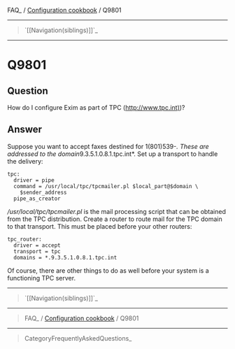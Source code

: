 FAQ\_ / [Configuration cookbook](FAQ/Configuration_cookbook) / Q9801

* * * * *

> \`[[Navigation(siblings)]]\`\_

* * * * *

Q9801
=====

Question
--------

How do I configure Exim as part of TPC
([http://www.tpc.int)](http://www.tpc.int))?

Answer
------

Suppose you want to accept faxes destined for 1(801)539-*. These are
addressed to the domain*9.3.5.1.0.8.1.tpc.int\*. Set up a transport to
handle the delivery:

    tpc:
      driver = pipe
      command = /usr/local/tpc/tpcmailer.pl $local_part@$domain \
        $sender_address
      pipe_as_creator

*/usr/local/tpc/tpcmailer.pl* is the mail processing script that can be
obtained from the TPC distribution. Create a router to route mail for
the TPC domain to that transport. This must be placed before your other
routers:

    tpc_router:
      driver = accept
      transport = tpc
      domains = *.9.3.5.1.0.8.1.tpc.int

Of course, there are other things to do as well before your system is a
functioning TPC server.

* * * * *

> \`[[Navigation(siblings)]]\`\_

* * * * *

> FAQ\_ / [Configuration cookbook](FAQ/Configuration_cookbook) / Q9801

* * * * *

> CategoryFrequentlyAskedQuestions\_
